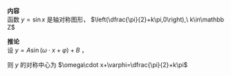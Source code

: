 **内容**  
函数 $y=\sin x$ 是轴对称图形， $\left(\dfrac{\pi}{2}+k\pi,0\right),\ k\in\mathbb Z$  
  
  
**推论**  
设 $y=A\sin(\omega\cdot x+\varphi)+B$ ，  
  
则 $y$ 的对称中心为 $\omega\cdot x+\varphi=\dfrac{\pi}{2}+k\pi$  
